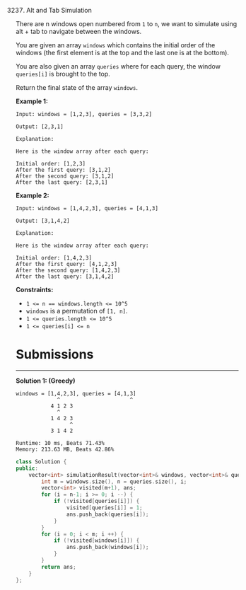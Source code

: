 3237. Alt and Tab Simulation

There are n windows open numbered from `1` to `n`, we want to simulate using alt + tab to navigate between the windows.

You are given an array `windows` which contains the initial order of the windows (the first element is at the top and the last one is at the bottom).

You are also given an array `queries` where for each query, the window `queries[i]` is brought to the top.

Return the final state of the array `windows`.

 

**Example 1:**
```
Input: windows = [1,2,3], queries = [3,3,2]

Output: [2,3,1]

Explanation:

Here is the window array after each query:

Initial order: [1,2,3]
After the first query: [3,1,2]
After the second query: [3,1,2]
After the last query: [2,3,1]
```

**Example 2:**
```
Input: windows = [1,4,2,3], queries = [4,1,3]

Output: [3,1,4,2]

Explanation:

Here is the window array after each query:

Initial order: [1,4,2,3]
After the first query: [4,1,2,3]
After the second query: [1,4,2,3]
After the last query: [3,1,4,2]
```

**Constraints:**

* `1 <= n == windows.length <= 10^5`
* `windows` is a permutation of `[1, n]`.
* `1 <= queries.length <= 10^5`
* `1 <= queries[i] <= n`

# Submissions
---
**Solution 1: (Greedy)**

    windows = [1,4,2,3], queries = [4,1,3]
                 ^                      ^
               4 1 2 3
                 ^
               1 4 2 3
                     ^
               3 1 4 2

```
Runtime: 10 ms, Beats 71.43%
Memory: 213.63 MB, Beats 42.86%
```
```c++
class Solution {
public:
    vector<int> simulationResult(vector<int>& windows, vector<int>& queries) {
        int m = windows.size(), n = queries.size(), i;
        vector<int> visited(m+1), ans;
        for (i = n-1; i >= 0; i --) {
            if (!visited[queries[i]]) {
                visited[queries[i]] = 1;
                ans.push_back(queries[i]);
            }
        }
        for (i = 0; i < m; i ++) {
            if (!visited[windows[i]]) {
                ans.push_back(windows[i]);
            }
        }
        return ans;
    }
};
```

